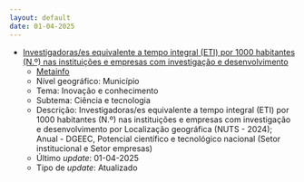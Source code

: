 ```yaml
---
layout: default
date: 01-04-2025
---
```

* [Investigadoras/es equivalente a tempo integral (ETI) por 1000 habitantes (N.º) nas instituições e empresas com investigação e desenvolvimento](https://www.ine.pt/xportal/xmain?xpid=INE&xpgid=ine_indicadores&indOcorrCod=0014402&contexto=bd&selTab=tab2)
  * [Metainfo](https://www.ine.pt/bddXplorer/htdocs/minfo.jsp?var_cd=0014402&lingua=PT)
  * Nível geográfico: Município
  * Tema: Inovação e conhecimento
  * Subtema: Ciência e tecnologia
  * Descrição: Investigadoras/es equivalente a tempo integral (ETI) por 1000 habitantes (N.º) nas instituições e empresas com investigação e desenvolvimento por Localização geográfica (NUTS - 2024); Anual - DGEEC, Potencial científico e tecnológico nacional (Setor institucional e Setor empresas)
  * Último _update_: 01-04-2025
  * Tipo de _update_: Atualizado

